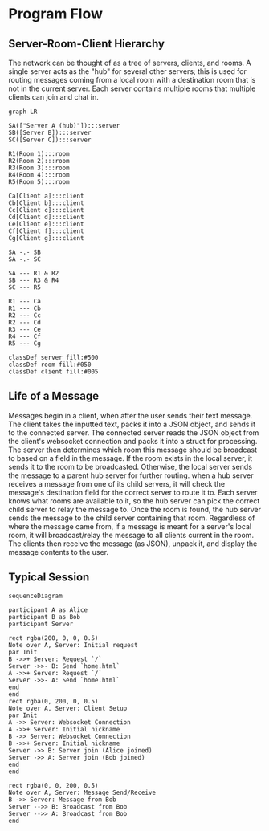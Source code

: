 # Program Flow

## Server-Room-Client Hierarchy

The network can be thought of as a tree of servers, clients, and rooms.
A single server acts as the "hub" for several other servers;
this is used for routing messages coming from a local room with a destination room that is not in the current server.
Each server contains multiple rooms that multiple clients can join and chat in.

```mermaid
graph LR

SA(["Server A (hub)"]):::server
SB([Server B]):::server
SC([Server C]):::server

R1(Room 1):::room
R2(Room 2):::room
R3(Room 3):::room
R4(Room 4):::room
R5(Room 5):::room

Ca[Client a]:::client
Cb[Client b]:::client
Cc[Client c]:::client
Cd[Client d]:::client
Ce[Client e]:::client
Cf[Client f]:::client
Cg[Client g]:::client

SA -.- SB
SA -.- SC

SA --- R1 & R2
SB --- R3 & R4
SC --- R5

R1 --- Ca
R1 --- Cb
R2 --- Cc
R2 --- Cd
R3 --- Ce
R4 --- Cf
R5 --- Cg

classDef server fill:#500
classDef room fill:#050
classDef client fill:#005
```

## Life of a Message

Messages begin in a client, when after the user sends their text message.
The client takes the inputted text, packs it into a JSON object, and sends it to the connected server.
The connected server reads the JSON object from the client's websocket connection and packs it into a struct for processing.
The server then determines which room this message should be broadcast to based on a field in the message.
If the room exists in the local server, it sends it to the room to be broadcasted.
Otherwise, the local server sends the message to a parent hub server for further routing.
when a hub server receives a message from one of its child servers, it will check the message's destination field for the correct server to route it to.
Each server knows what rooms are available to it, so the hub server can pick the correct child server to relay the message to.
Once the room is found, the hub server sends the message to the child server containing that room.
Regardless of where the message came from, if a message is meant for a server's local room, it will broadcast/relay the message to all clients current in the room.
The clients then receive the message (as JSON), unpack it, and display the message contents to the user.

## Typical Session

```mermaid
sequenceDiagram

participant A as Alice
participant B as Bob
participant Server

rect rgba(200, 0, 0, 0.5)
Note over A, Server: Initial request
par Init
B ->>+ Server: Request `/`
Server ->>- B: Send `home.html`
A ->>+ Server: Request `/`
Server ->>- A: Send `home.html`
end
end
rect rgba(0, 200, 0, 0.5)
Note over A, Server: Client Setup
par Init
A ->> Server: Websocket Connection
A ->>+ Server: Initial nickname
B ->> Server: Websocket Connection
B ->>+ Server: Initial nickname
Server ->> B: Server join (Alice joined)
Server ->> A: Server join (Bob joined)
end
end

rect rgba(0, 0, 200, 0.5)
Note over A, Server: Message Send/Receive
B ->> Server: Message from Bob
Server -->> B: Broadcast from Bob
Server -->> A: Broadcast from Bob
end
```
